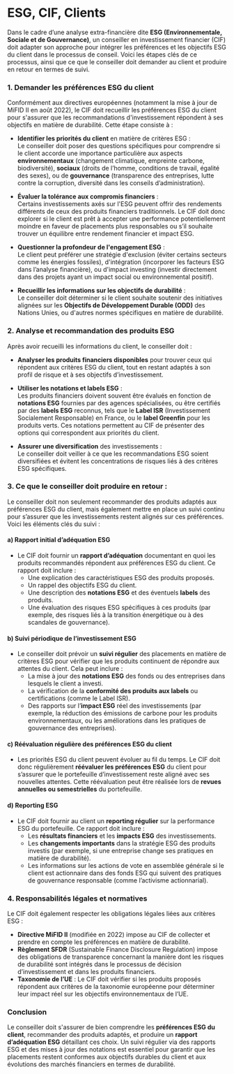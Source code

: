 # ESG, CIF, Clients

Dans le cadre d’une analyse extra-financière dite **ESG (Environnementale, Sociale et de Gouvernance)**, un conseiller en investissement financier (CIF) doit adapter son approche pour intégrer les préférences et les objectifs ESG du client dans le processus de conseil. Voici les étapes clés de ce processus, ainsi que ce que le conseiller doit demander au client et produire en retour en termes de suivi.

### 1. **Demander les préférences ESG du client**

Conformément aux directives européennes (notamment la mise à jour de MiFID II en août 2022), le CIF doit recueillir les préférences ESG du client pour s'assurer que les recommandations d'investissement répondent à ses objectifs en matière de durabilité. Cette étape consiste à :

   - **Identifier les priorités du client** en matière de critères ESG :  
     Le conseiller doit poser des questions spécifiques pour comprendre si le client accorde une importance particulière aux aspects **environnementaux** (changement climatique, empreinte carbone, biodiversité), **sociaux** (droits de l’homme, conditions de travail, égalité des sexes), ou de **gouvernance** (transparence des entreprises, lutte contre la corruption, diversité dans les conseils d’administration).
     
   - **Évaluer la tolérance aux compromis financiers** :  
     Certains investissements axés sur l'ESG peuvent offrir des rendements différents de ceux des produits financiers traditionnels. Le CIF doit donc explorer si le client est prêt à accepter une performance potentiellement moindre en faveur de placements plus responsables ou s’il souhaite trouver un équilibre entre rendement financier et impact ESG.
     
   - **Questionner la profondeur de l'engagement ESG** :  
     Le client peut préférer une stratégie d'exclusion (éviter certains secteurs comme les énergies fossiles), d'intégration (incorporer les facteurs ESG dans l’analyse financière), ou d'impact investing (investir directement dans des projets ayant un impact social ou environnemental positif).
     
   - **Recueillir les informations sur les objectifs de durabilité** :  
     Le conseiller doit déterminer si le client souhaite soutenir des initiatives alignées sur les **Objectifs de Développement Durable (ODD)** des Nations Unies, ou d'autres normes spécifiques en matière de durabilité.

### 2. **Analyse et recommandation des produits ESG**

Après avoir recueilli les informations du client, le conseiller doit :

   - **Analyser les produits financiers disponibles** pour trouver ceux qui répondent aux critères ESG du client, tout en restant adaptés à son profil de risque et à ses objectifs d’investissement.
   
   - **Utiliser les notations et labels ESG** :  
     Les produits financiers doivent souvent être évalués en fonction de **notations ESG** fournies par des agences spécialisées, ou être certifiés par des **labels ESG** reconnus, tels que le **Label ISR** (Investissement Socialement Responsable) en France, ou le **label Greenfin** pour les produits verts. Ces notations permettent au CIF de présenter des options qui correspondent aux priorités du client.
   
   - **Assurer une diversification** des investissements :  
     Le conseiller doit veiller à ce que les recommandations ESG soient diversifiées et évitent les concentrations de risques liés à des critères ESG spécifiques.

### 3. **Ce que le conseiller doit produire en retour :**

Le conseiller doit non seulement recommander des produits adaptés aux préférences ESG du client, mais également mettre en place un suivi continu pour s’assurer que les investissements restent alignés sur ces préférences. Voici les éléments clés du suivi :

#### a) **Rapport initial d’adéquation ESG**
   - Le CIF doit fournir un **rapport d’adéquation** documentant en quoi les produits recommandés répondent aux préférences ESG du client. Ce rapport doit inclure :
     - Une explication des caractéristiques ESG des produits proposés.
     - Un rappel des objectifs ESG du client.
     - Une description des **notations ESG** et des éventuels **labels** des produits.
     - Une évaluation des risques ESG spécifiques à ces produits (par exemple, des risques liés à la transition énergétique ou à des scandales de gouvernance).

#### b) **Suivi périodique de l’investissement ESG**
   - Le conseiller doit prévoir un **suivi régulier** des placements en matière de critères ESG pour vérifier que les produits continuent de répondre aux attentes du client. Cela peut inclure :
     - La mise à jour des **notations ESG** des fonds ou des entreprises dans lesquels le client a investi.
     - La vérification de la **conformité des produits aux labels** ou certifications (comme le Label ISR).
     - Des rapports sur l’**impact ESG** réel des investissements (par exemple, la réduction des émissions de carbone pour les produits environnementaux, ou les améliorations dans les pratiques de gouvernance des entreprises).

#### c) **Réévaluation régulière des préférences ESG du client**
   - Les priorités ESG du client peuvent évoluer au fil du temps. Le CIF doit donc régulièrement **réévaluer les préférences ESG** du client pour s’assurer que le portefeuille d’investissement reste aligné avec ses nouvelles attentes. Cette réévaluation peut être réalisée lors de **revues annuelles ou semestrielles** du portefeuille.

#### d) **Reporting ESG**
   - Le CIF doit fournir au client un **reporting régulier** sur la performance ESG du portefeuille. Ce rapport doit inclure :
     - Les **résultats financiers** et les **impacts ESG** des investissements.
     - Les **changements importants** dans la stratégie ESG des produits investis (par exemple, si une entreprise change ses pratiques en matière de durabilité).
     - Les informations sur les actions de vote en assemblée générale si le client est actionnaire dans des fonds ESG qui suivent des pratiques de gouvernance responsable (comme l’activisme actionnarial).

### 4. **Responsabilités légales et normatives**
Le CIF doit également respecter les obligations légales liées aux critères ESG :
   - **Directive MiFID II** (modifiée en 2022) impose au CIF de collecter et prendre en compte les préférences en matière de durabilité.
   - **Règlement SFDR** (Sustainable Finance Disclosure Regulation) impose des obligations de transparence concernant la manière dont les risques de durabilité sont intégrés dans le processus de décision d’investissement et dans les produits financiers.
   - **Taxonomie de l’UE** : Le CIF doit vérifier si les produits proposés répondent aux critères de la taxonomie européenne pour déterminer leur impact réel sur les objectifs environnementaux de l’UE.

### Conclusion
Le conseiller doit s'assurer de bien comprendre les **préférences ESG du client**, recommander des produits adaptés, et produire un **rapport d’adéquation ESG** détaillant ces choix. Un suivi régulier via des rapports ESG et des mises à jour des notations est essentiel pour garantir que les placements restent conformes aux objectifs durables du client et aux évolutions des marchés financiers en termes de durabilité.

